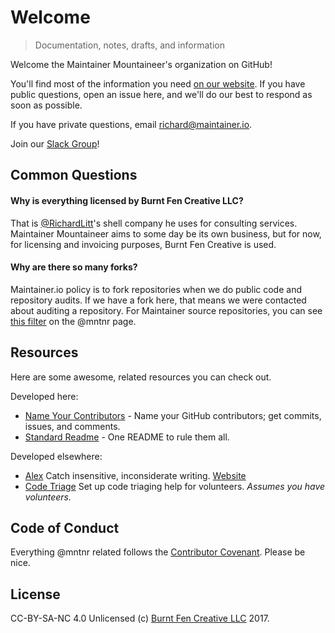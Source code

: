# Welcome

> Documentation, notes, drafts, and information

Welcome the Maintainer Mountaineer's organization on GitHub!

You'll find most of the information you need [on our website](https://maintainer.io). If you have public questions, open an issue here, and we'll do our best to respond as soon as possible. 

If you have private questions, email [richard@maintainer.io](mailto:richard@maintainer.io). 

Join our [Slack Group](https://mntnr.slack.com/shared_invite/MTcxMDc5MTcxMjA1LTE0OTI1NDQ2OTQtYmMyZTc1N2Q2Ng)!

## Common Questions

#### Why is everything licensed by Burnt Fen Creative LLC?

That is [@RichardLitt](https://github.com/RichardLitt)'s shell company he uses for consulting services. Maintainer Mountaineer aims to some day be its own business, but for now, for licensing and invoicing purposes, Burnt Fen Creative is used. 

#### Why are there so many forks?

Maintainer.io policy is to fork repositories when we do public code and repository audits. If we have a fork here, that means we were contacted about auditing a repository. For Maintainer source repositories, you can see [this filter](https://github.com/mntnr?utf8=%E2%9C%93&q=&type=source&language=) on the @mntnr page.

## Resources

Here are some awesome, related resources you can check out.

Developed here:
- [Name Your Contributors](https://github.com/RichardLitt/name-your-contributors) - Name your GitHub contributors; get commits, issues, and comments.
- [Standard Readme](https://github.com/RichardLitt/standard-readme) - One README to rule them all.

Developed elsewhere:
- [Alex](https://github.com/wooorm/alex) Catch insensitive, inconsiderate writing. [Website](http://alexjs.com)
- [Code Triage](https://github.com/codetriage/codetriage) Set up code triaging help for volunteers. _Assumes you have volunteers._


## Code of Conduct

Everything @mntnr related follows the [Contributor Covenant](http://contributor-covenant.org/). Please be nice. 

## License

CC-BY-SA-NC 4.0 Unlicensed (c) [Burnt Fen Creative LLC](https://burntfen.com) 2017.
